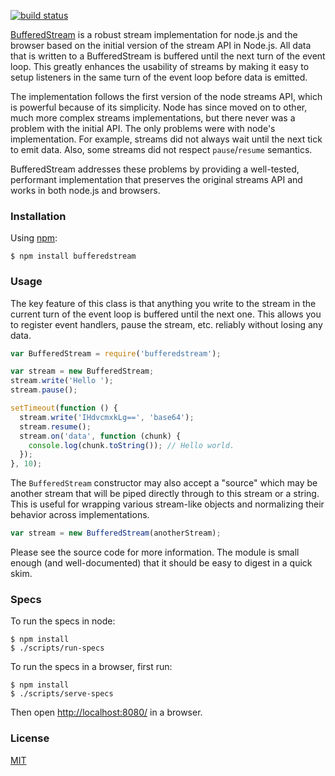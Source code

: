 [![build status](https://secure.travis-ci.org/mjackson/bufferedstream.png)](http://travis-ci.org/mjackson/bufferedstream)

[BufferedStream](https://github.com/mjackson/bufferedstream) is a robust stream implementation for node.js and the browser based on the initial version of the stream API in Node.js. All data that is written to a BufferedStream is buffered until the next turn of the event loop. This greatly enhances the usability of streams by making it easy to setup listeners in the same turn of the event loop before data is emitted.

The implementation follows the first version of the node streams API, which is powerful because of its simplicity. Node has since moved on to other, much more complex streams implementations, but there never was a problem with the initial API. The only problems were with node's implementation. For example, streams did not always wait until the next tick to emit data. Also, some streams did not respect `pause`/`resume` semantics.

BufferedStream addresses these problems by providing a well-tested, performant implementation that preserves the original streams API and works in both node.js and browsers.

### Installation

Using [npm](http://npmjs.org):

    $ npm install bufferedstream

### Usage

The key feature of this class is that anything you write to the stream in the current turn of the event loop is buffered until the next one. This allows you to register event handlers, pause the stream, etc. reliably without losing any data.

```js
var BufferedStream = require('bufferedstream');

var stream = new BufferedStream;
stream.write('Hello ');
stream.pause();

setTimeout(function () {
  stream.write('IHdvcmxkLg==', 'base64');
  stream.resume();
  stream.on('data', function (chunk) {
    console.log(chunk.toString()); // Hello world.
  });
}, 10);
```

The `BufferedStream` constructor may also accept a "source" which may be another stream that will be piped directly through to this stream or a string. This is useful for wrapping various stream-like objects and normalizing their behavior across implementations.

```js
var stream = new BufferedStream(anotherStream);
```

Please see the source code for more information. The module is small enough (and well-documented) that it should be easy to digest in a quick skim.

### Specs

To run the specs in node:

    $ npm install
    $ ./scripts/run-specs

To run the specs in a browser, first run:

    $ npm install
    $ ./scripts/serve-specs

Then open [http://localhost:8080/](http://localhost:8080/) in a browser.

### License

[MIT](http://opensource.org/licenses/MIT)
